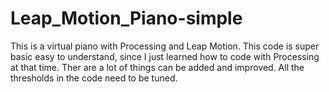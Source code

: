 # Leap_Motion_Piano-simple
This is a virtual piano with Processing and Leap Motion. 
This code is super basic easy to understand, since I just learned how to code with Processing at that time. 
Ther are a lot of things can be added and improved.
All the thresholds in the code need to be tuned. 
